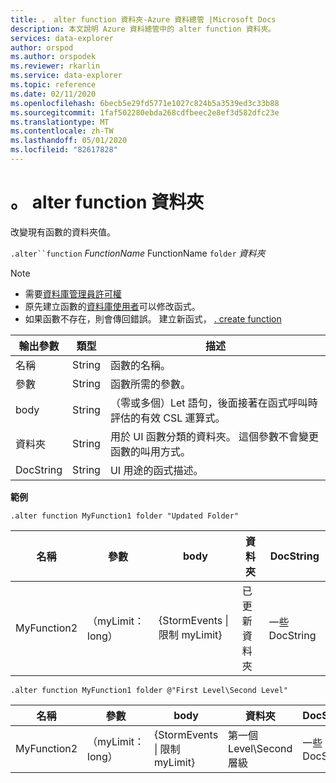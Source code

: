 ```yaml
---
title: 。 alter function 資料夾-Azure 資料總管 |Microsoft Docs
description: 本文說明 Azure 資料總管中的 alter function 資料夾。
services: data-explorer
author: orspod
ms.author: orspodek
ms.reviewer: rkarlin
ms.service: data-explorer
ms.topic: reference
ms.date: 02/11/2020
ms.openlocfilehash: 6becb5e29fd5771e1027c824b5a3539ed3c33b88
ms.sourcegitcommit: 1faf502280ebda268cdfbeec2e8ef3d582dfc23e
ms.translationtype: MT
ms.contentlocale: zh-TW
ms.lasthandoff: 05/01/2020
ms.locfileid: "82617828"
---
```

# <a name="alter-function-folder"></a>。 alter function 資料夾

改變現有函數的資料夾值。

`.alter``function` *FunctionName* FunctionName `folder` *資料夾*

> [!NOTE]
> * 需要[資料庫管理員許可權](../management/access-control/role-based-authorization.md)
> * 原先建立函數的[資料庫使用者](../management/access-control/role-based-authorization.md)可以修改函式。 
> * 如果函數不存在，則會傳回錯誤。 建立新函式， [. create function](create-function.md)

|輸出參數 |類型 |描述
|---|---|--- 
|名稱  |String |函數的名稱。 
|參數  |String |函數所需的參數。
|body  |String |（零或多個）Let 語句，後面接著在函式呼叫時評估的有效 CSL 運算式。
|資料夾|String|用於 UI 函數分類的資料夾。 這個參數不會變更函數的叫用方式。
|DocString|String|UI 用途的函式描述。

**範例** 

```kusto
.alter function MyFunction1 folder "Updated Folder"
```
    
|名稱 |參數 |body|資料夾|DocString
|---|---|---|---|---
|MyFunction2 |（myLimit： long）| {StormEvents &#124; 限制 myLimit}|已更新資料夾|一些 DocString|

```kusto
.alter function MyFunction1 folder @"First Level\Second Level"
```
    
|名稱 |參數 |body|資料夾|DocString
|---|---|---|---|---
|MyFunction2 |（myLimit： long）| {StormEvents &#124; 限制 myLimit}|第一個 Level\Second 層級|一些 DocString|